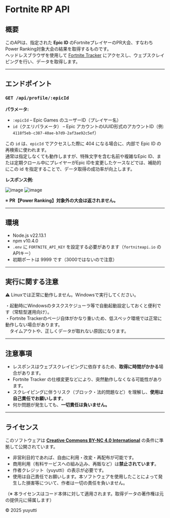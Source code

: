 # Fortnite RP API

## 概要

このAPIは、指定された **Epic ID** のFortniteプレイヤーのPR大会、すなわちPower Ranking対象大会の結果を取得するものです。  
ヘッドレスブラウザを使用して [Fortnite Tracker](https://fortnitetracker.com/) にアクセスし、ウェブスクレイピングを行い、データを取得します。

---

## エンドポイント

### `GET /api/profile/:epicId`

**パラメータ:**

* `:epicId` – Epic Games のユーザーID（プレイヤー名）
* `id`（クエリパラメータ） – Epic アカウントのUUID形式のアカウントID（例: `4118f5eb-c387-40ae-b7d9-2af3ae92c5ef`）
  

この `id` は、`epicId` でアクセスした際に 404 になる場合に、内部で Epic ID の再検索に使われます。  
通常は指定しなくても動作しますが、特殊文字を含む名前や複雑なEpic ID、または定期クロール中にプレイヤーがEpic IDを変更したケースなどでは、補助的にこの id を指定することで、データ取得の成功率が向上します。  

**レスポンス例:**

![image](https://github.com/user-attachments/assets/d1f5915e-b43a-4e3a-8101-7d2fa8c260ee)
![image](https://github.com/user-attachments/assets/7bb30869-1214-4b2c-980f-4fc06323a2c4)

※ **PR【Power Ranking】対象外の大会は返されません。**

---

## 環境

* Node.js v22.13.1
* npm v10.4.0
* `.env` に `FORTNITE_API_KEY` を設定する必要があります（`fortniteapi.io` のAPIキー）
* 初期ポートは 9999 です（3000ではないので注意）
  
---

## 実行に関する注意  

⚠️ Linuxでは正常に動作しません。Windowsで実行してください。  

・起動時にWindowsのタスクスケジューラ等で自動起動設定しておくと便利です（常駐型運用向け）。  
・Fortnite Trackerのページ自体がかなり重いため、低スペック環境では正常に動作しない場合があります。  
　タイムアウトや、正しくデータが取れない原因になります。

---

## 注意事項

* レスポンスはウェブスクレイピングに依存するため、**取得に時間がかかる**場合があります。
* Fortnite Tracker の仕様変更などにより、突然動作しなくなる可能性があります。
* スクレイピングに伴うリスク（ブロック・法的問題など）を理解し、**使用は自己責任でお願いします**。
* 何か問題が発生しても、**一切責任は負いません。**

---

## ライセンス

このソフトウェアは **[Creative Commons BY-NC 4.0 International](https://creativecommons.org/licenses/by-nc/4.0/deed.ja)** の条件に準拠して公開されています。

- 非営利目的であれば、自由に利用・改変・再配布が可能です。
- 商用利用（有料サービスへの組み込み、再販など）は**禁止されています**。
- 作者クレジット（yuyutti）の表示が必要です。
- 使用は自己責任でお願いします。本ソフトウェアを使用したことによって発生した損害等について、作者は一切の責任を負いません。

（※ 本ライセンスはコード本体に対して適用されます。取得データの著作権は元の提供元に帰属します）

© 2025 yuyutti

